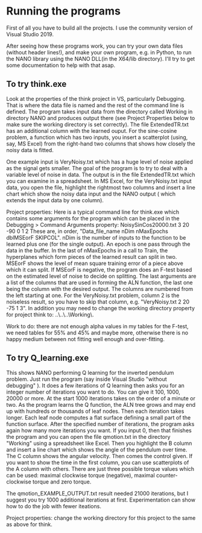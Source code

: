# Running the programs

First of all you have to build all the projects.  I use the community version of Visual Studio 2019.

After seeing how these programs work, you can try your own data files (without header lines!), and make your own program, e.g. in Python, to run the NANO library using the NANO DLL(in the X64/lib directory). I'll try to get some documentation to help with that asap.

## To try think.exe

Look at the properties of the think project in VS, particularly Debugging.  That is where the data file is named and the rest of the command line is defined.  The program takes input data from the directory called Working in directory NANO and produces output there (see Project Properties below to make sure the working directory is set correctly).  The file ExtendedTR.txt has an additional column with the learned ouput. For the sine-cosine problem, a function which has two inputs, you insert a scatterplot (using, say, MS Excel) from the right-hand two columns that shows how closely the noisy data is fitted.

One example input is VeryNoisy.txt which has a huge level of noise applied as the signal gets smaller. The goal of the program is to try to deal with a variable level of noise in data. The output is in the file ExtendedTR.txt which you can examine in a spreadsheet.  In MS Excel, for the VeryNoisy.txt input data, you open the file, highlight the rightmost two columns and insert a line chart which show the noisy data input and the NANO output ( which extends the input data by one column).

Project properties: Here is a typical command line for think.exe which contains some arguments for the program which can be placed in the Debugging > Command Arguments property:      NoisySinCos20000.txt 3 20 -90 0 1 2
These are, in order,  "Data_file_name nDim nMaxEpochs dblMSEorF SKIPCOL". nDim is the number of inputs to the function to be learned plus one (for the single output). An epoch is one pass through the data in the buffer. In the last of nMaxEpochs in a call to Train, the hyperplanes which form pieces of the learned result can split in two. MSEorF shows the level of mean square training error of a piece above which it can split. If MSEorF is negative, the program does an F-test based on the estimated level of noise to decide on splitting.  The last arguments are a list of the columns that are used in forming the ALN function, the last one being the column with the desired output. The columns are numbered from the left starting at one. For the VeryNoisy.txt problem, column 2 is the noiseless result, so you have to skip that column, e.g.
"VeryNoisy.txt 2 20 -75 1 3".  In addition you may need to change the working directory property for project think to: ..\\..\\..\\Working\\.

Work to do: there are not enough alpha values in my tables for the F-test, we need tables for 55% and 45% and maybe more, otherwise there is no happy medium between not fitting well enough and over-fitting.

## To try Q_learning.exe

This shows NANO performing Q learning for the inverted pendulum problem. Just run the program (say inside Visual Studio "without debugging" ). It does a few iterations of Q learning then asks you for an integer number of iterations you want to do.  You can give it 100, 1000, 20000 or more. At the start 1000 iterations takes on the order of a minute or two.  As the program learns the Q function, the ALN tree grows and may end up with hundreds or thousands of leaf nodes. Then each iteration takes longer.  Each leaf node computes a flat surface defining a small part of the function surface. After the specified number of iterations, the program asks again how many more iterations you want.  If you input 0, then that finishes the program and you can open the file qmotion.txt in the directory "Working" using a spreadsheet like Excel.  Then you highlight the B column and insert a line chart which shows the angle of the pendulum over time.  The C column shows the angular velocity. Then comes the control given.  If you want to show the time in the first column, you can use scatterplots of the A column with others.  There are just three possible torque values which can be used: maximal clockwise torque (negative), maximal counter-clockwise torque and zero torque.

The qmotion_EXAMPLE_OUTPUT.txt result needed 21000 iterations, but I suggest you try 1000 additional iterations at first. Experimentation can show how to do the job with fewer iteations.

Project properties: change the working directory for this project to the same as above for think.
